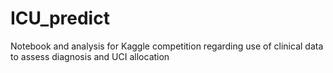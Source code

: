 # ICU_predict
Notebook and analysis for Kaggle competition regarding use of clinical data to assess diagnosis and UCI allocation
